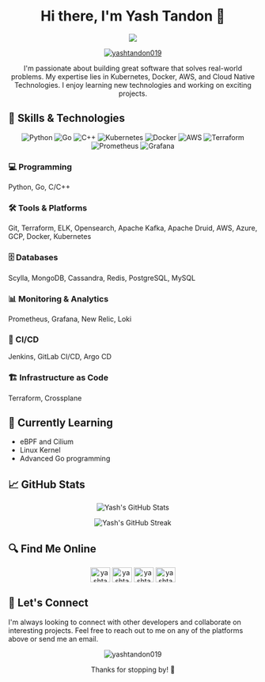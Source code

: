 <h1 align="center">Hi there, I'm Yash Tandon 👋</h1>

<p align="center">
  <img src="https://readme-typing-svg.herokuapp.com?lines=DevOps+Engineer;Open+Source+Advocate;Lifelong+Learner&center=true&width=380&height=45">
</p>

<p align="center">
  <a href="https://twitter.com/yashtandon019" target="blank">
    <img src="https://img.shields.io/twitter/follow/yashtandon019?logo=twitter&style=for-the-badge" alt="yashtandon019" />
  </a>
</p>

<p align="center">I'm passionate about building great software that solves real-world problems. My expertise lies in Kubernetes, Docker, AWS, and Cloud Native Technologies. I enjoy learning new technologies and working on exciting projects.</p>

## 🚀 Skills & Technologies

<p align="center">
  <img src="https://img.shields.io/badge/Python-3776AB?style=for-the-badge&logo=python&logoColor=white" alt="Python" />
  <img src="https://img.shields.io/badge/Go-00ADD8?style=for-the-badge&logo=go&logoColor=white" alt="Go" />
  <img src="https://img.shields.io/badge/C%2B%2B-00599C?style=for-the-badge&logo=c%2B%2B&logoColor=white" alt="C++" />
  <img src="https://img.shields.io/badge/Kubernetes-326CE5?style=for-the-badge&logo=kubernetes&logoColor=white" alt="Kubernetes" />
  <img src="https://img.shields.io/badge/Docker-2496ED?style=for-the-badge&logo=docker&logoColor=white" alt="Docker" />
  <img src="https://img.shields.io/badge/AWS-232F3E?style=for-the-badge&logo=amazon-aws&logoColor=white" alt="AWS" />
  <img src="https://img.shields.io/badge/Terraform-7B42BC?style=for-the-badge&logo=terraform&logoColor=white" alt="Terraform" />
  <img src="https://img.shields.io/badge/Prometheus-E6522C?style=for-the-badge&logo=prometheus&logoColor=white" alt="Prometheus" />
  <img src="https://img.shields.io/badge/Grafana-F46800?style=for-the-badge&logo=grafana&logoColor=white" alt="Grafana" />
</p>

### 💻 Programming
Python, Go, C/C++

### 🛠 Tools & Platforms
Git, Terraform, ELK, Opensearch, Apache Kafka, Apache Druid, AWS, Azure, GCP, Docker, Kubernetes

### 🗄️ Databases
Scylla, MongoDB, Cassandra, Redis, PostgreSQL, MySQL

### 📊 Monitoring & Analytics
Prometheus, Grafana, New Relic, Loki

### 🔄 CI/CD
Jenkins, GitLab CI/CD, Argo CD

### 🏗️ Infrastructure as Code
Terraform, Crossplane

## 🌱 Currently Learning

- eBPF and Cilium
- Linux Kernel
- Advanced Go programming

## 📈 GitHub Stats

<p align="center">
  <img src="https://github-readme-stats.vercel.app/api?username=yashtandon019&show_icons=true&theme=radical" alt="Yash's GitHub Stats" />
</p>

<p align="center">
  <img src="https://github-readme-streak-stats.herokuapp.com/?user=yashtandon019&theme=radical" alt="Yash's GitHub Streak" />
</p>

## 🔍 Find Me Online

<p align="center">
  <a href="https://twitter.com/yashtandon019" target="blank"><img align="center" src="https://raw.githubusercontent.com/rahuldkjain/github-profile-readme-generator/master/src/images/icons/Social/twitter.svg" alt="yashtandon019" height="30" width="40" /></a>
  <a href="https://linkedin.com/in/yashtandon019" target="blank"><img align="center" src="https://raw.githubusercontent.com/rahuldkjain/github-profile-readme-generator/master/src/images/icons/Social/linked-in-alt.svg" alt="yashtandon019" height="30" width="40" /></a>
  <a href="https://hashnode.com/yashtandon019" target="blank"><img align="center" src="https://cdn.hashnode.com/res/hashnode/image/upload/v1611902473383/CDyAuTy75.png?auto=compress" alt="yashtandon019" height="30" width="40" /></a>
  <a href="https://itsyash.fun" target="blank"><img align="center" src="https://cdn1.iconfinder.com/data/icons/resume-icostory-black-and-white/64/button-personal_website-globe-world-internet-512.png" alt="yashtandon019" height="30" width="40" /></a>
</p>

## 🤝 Let's Connect

I'm always looking to connect with other developers and collaborate on interesting projects. Feel free to reach out to me on any of the platforms above or send me an email.

<p align="center">
  <img src="https://komarev.com/ghpvc/?username=yashtandon019&label=Profile%20views&color=0e75b6&style=flat" alt="yashtandon019" />
</p>

<p align="center">Thanks for stopping by! 👋</p>
